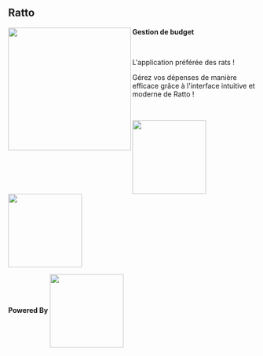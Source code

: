 ## Ratto

<img src="https://github.com/ad-angelo/ratto-flutter/blob/main/assets/icon_ratto.png?raw=true" width="250" align=left>

**Gestion de budget**

<br/>

L'application préférée des rats !

Gérez vos dépenses de manière efficace grâce à l'interface intuitive et moderne de Ratto !

<br/>

<img src="https://upload.wikimedia.org/wikipedia/commons/0/0f/Available_on_the_App_Store_%28black%29_SVG.svg" width="150">  <img src="https://upload.wikimedia.org/wikipedia/commons/7/78/Google_Play_Store_badge_EN.svg" width="150">

**Powered By**
<img src="https://upload.wikimedia.org/wikipedia/commons/4/44/Google-flutter-logo.svg" width="150" align=center>
